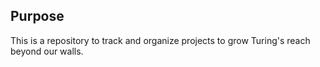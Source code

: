 ## Purpose

This is a repository to track and organize projects to
grow Turing's reach beyond our walls.